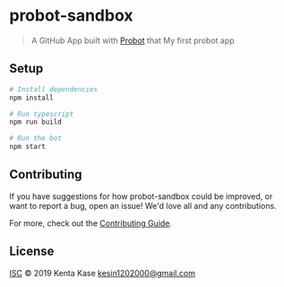 # probot-sandbox

> A GitHub App built with [Probot](https://github.com/probot/probot) that My first probot app

## Setup

```sh
# Install dependencies
npm install

# Run typescript
npm run build

# Run the bot
npm start
```

## Contributing

If you have suggestions for how probot-sandbox could be improved, or want to report a bug, open an issue! We'd love all and any contributions.

For more, check out the [Contributing Guide](CONTRIBUTING.md).

## License

[ISC](LICENSE) © 2019 Kenta Kase <kesin1202000@gmail.com>
